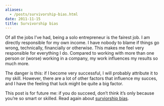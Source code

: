 ```yaml
---
aliases:
  - /posts/survivorship-bias.html
date: 2011-11-15
title: Survivorship bias
---
```


Of all the jobs I’ve had, being a solo entrepreneur is the fairest job. I am
directly responsible for my own income. I have nobody to blame if things go
wrong, technically, financially or otherwise. This makes me feel very
responsible for everything I do. Compared to working with more than one person
or (worse) working in a company, my work influences my results so much
more.&#10;

The danger is this: if I become very successful, I will probably attribute it to
my skill. However, there are a lot of other factors that influence my succes,
and I have the feeling that luck might be quite a big factor.&#10;

This post is for future me: if you do succeed, don’t think it’s only because
you’re so smart or skilled. Read again about [surviorship
bias](http://en.wikipedia.org/wiki/Survivorship_bias).&#10;
